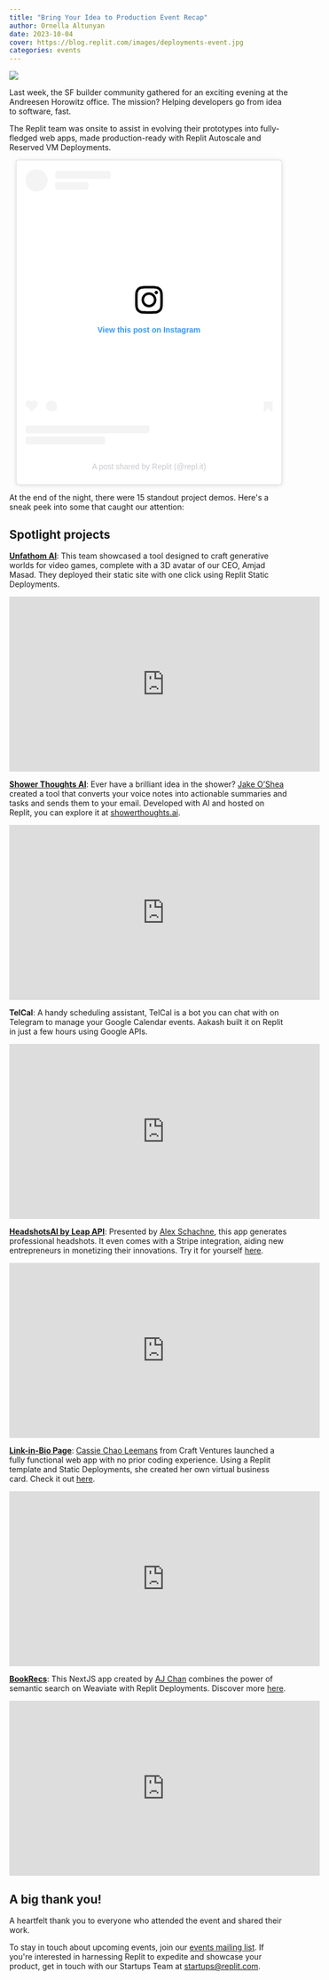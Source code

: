 ```yaml
---
title: "Bring Your Idea to Production Event Recap"
author: Ornella Altunyan
date: 2023-10-04
cover: https://blog.replit.com/images/deployments-event.jpg
categories: events
---
```


![](/images/deployments-event.jpg)

Last week, the SF builder community gathered for an exciting evening at the Andreesen Horowitz office. The mission? Helping developers go from idea to software, fast.

The Replit team was onsite to assist in evolving their prototypes into fully-fledged web apps, made production-ready with Replit Autoscale and Reserved VM Deployments. 

<div style="display:flex; flex-direction:column; align-items:center;">
<div style="width: 100%; max-width:480px;">
<blockquote class="instagram-media" data-instgrm-permalink="https://www.instagram.com/p/CxwO1HSgcYt/?utm_source=ig_embed&amp;utm_campaign=loading" data-instgrm-version="14" style=" background:#FFF; border:0; border-radius:3px; box-shadow:0 0 1px 0 rgba(0,0,0,0.5),0 1px 10px 0 rgba(0,0,0,0.15); margin: 1px; max-width:540px; min-width:326px; padding:0; width:99.375%; width:-webkit-calc(100% - 2px); width:calc(100% - 2px);"><div style="padding:16px;"> <a href="https://www.instagram.com/p/CxwO1HSgcYt/?utm_source=ig_embed&amp;utm_campaign=loading" style=" background:#FFFFFF; line-height:0; padding:0 0; text-align:center; text-decoration:none; width:100%;" target="_blank"> <div style=" display: flex; flex-direction: row; align-items: center;"> <div style="background-color: #F4F4F4; border-radius: 50%; flex-grow: 0; height: 40px; margin-right: 14px; width: 40px;"></div> <div style="display: flex; flex-direction: column; flex-grow: 1; justify-content: center;"> <div style=" background-color: #F4F4F4; border-radius: 4px; flex-grow: 0; height: 14px; margin-bottom: 6px; width: 100px;"></div> <div style=" background-color: #F4F4F4; border-radius: 4px; flex-grow: 0; height: 14px; width: 60px;"></div></div></div><div style="padding: 19% 0;"></div> <div style="display:block; height:50px; margin:0 auto 12px; width:50px;"><svg width="50px" height="50px" viewBox="0 0 60 60" version="1.1" xmlns="https://www.w3.org/2000/svg" xmlns:xlink="https://www.w3.org/1999/xlink"><g stroke="none" stroke-width="1" fill="none" fill-rule="evenodd"><g transform="translate(-511.000000, -20.000000)" fill="#000000"><g><path d="M556.869,30.41 C554.814,30.41 553.148,32.076 553.148,34.131 C553.148,36.186 554.814,37.852 556.869,37.852 C558.924,37.852 560.59,36.186 560.59,34.131 C560.59,32.076 558.924,30.41 556.869,30.41 M541,60.657 C535.114,60.657 530.342,55.887 530.342,50 C530.342,44.114 535.114,39.342 541,39.342 C546.887,39.342 551.658,44.114 551.658,50 C551.658,55.887 546.887,60.657 541,60.657 M541,33.886 C532.1,33.886 524.886,41.1 524.886,50 C524.886,58.899 532.1,66.113 541,66.113 C549.9,66.113 557.115,58.899 557.115,50 C557.115,41.1 549.9,33.886 541,33.886 M565.378,62.101 C565.244,65.022 564.756,66.606 564.346,67.663 C563.803,69.06 563.154,70.057 562.106,71.106 C561.058,72.155 560.06,72.803 558.662,73.347 C557.607,73.757 556.021,74.244 553.102,74.378 C549.944,74.521 548.997,74.552 541,74.552 C533.003,74.552 532.056,74.521 528.898,74.378 C525.979,74.244 524.393,73.757 523.338,73.347 C521.94,72.803 520.942,72.155 519.894,71.106 C518.846,70.057 518.197,69.06 517.654,67.663 C517.244,66.606 516.755,65.022 516.623,62.101 C516.479,58.943 516.448,57.996 516.448,50 C516.448,42.003 516.479,41.056 516.623,37.899 C516.755,34.978 517.244,33.391 517.654,32.338 C518.197,30.938 518.846,29.942 519.894,28.894 C520.942,27.846 521.94,27.196 523.338,26.654 C524.393,26.244 525.979,25.756 528.898,25.623 C532.057,25.479 533.004,25.448 541,25.448 C548.997,25.448 549.943,25.479 553.102,25.623 C556.021,25.756 557.607,26.244 558.662,26.654 C560.06,27.196 561.058,27.846 562.106,28.894 C563.154,29.942 563.803,30.938 564.346,32.338 C564.756,33.391 565.244,34.978 565.378,37.899 C565.522,41.056 565.552,42.003 565.552,50 C565.552,57.996 565.522,58.943 565.378,62.101 M570.82,37.631 C570.674,34.438 570.167,32.258 569.425,30.349 C568.659,28.377 567.633,26.702 565.965,25.035 C564.297,23.368 562.623,22.342 560.652,21.575 C558.743,20.834 556.562,20.326 553.369,20.18 C550.169,20.033 549.148,20 541,20 C532.853,20 531.831,20.033 528.631,20.18 C525.438,20.326 523.257,20.834 521.349,21.575 C519.376,22.342 517.703,23.368 516.035,25.035 C514.368,26.702 513.342,28.377 512.574,30.349 C511.834,32.258 511.326,34.438 511.181,37.631 C511.035,40.831 511,41.851 511,50 C511,58.147 511.035,59.17 511.181,62.369 C511.326,65.562 511.834,67.743 512.574,69.651 C513.342,71.625 514.368,73.296 516.035,74.965 C517.703,76.634 519.376,77.658 521.349,78.425 C523.257,79.167 525.438,79.673 528.631,79.82 C531.831,79.965 532.853,80.001 541,80.001 C549.148,80.001 550.169,79.965 553.369,79.82 C556.562,79.673 558.743,79.167 560.652,78.425 C562.623,77.658 564.297,76.634 565.965,74.965 C567.633,73.296 568.659,71.625 569.425,69.651 C570.167,67.743 570.674,65.562 570.82,62.369 C570.966,59.17 571,58.147 571,50 C571,41.851 570.966,40.831 570.82,37.631"></path></g></g></g></svg></div><div style="padding-top: 8px;"> <div style=" color:#3897f0; font-family:Arial,sans-serif; font-size:14px; font-style:normal; font-weight:550; line-height:18px;">View this post on Instagram</div></div><div style="padding: 12.5% 0;"></div> <div style="display: flex; flex-direction: row; margin-bottom: 14px; align-items: center;"><div> <div style="background-color: #F4F4F4; border-radius: 50%; height: 12.5px; width: 12.5px; transform: translateX(0px) translateY(7px);"></div> <div style="background-color: #F4F4F4; height: 12.5px; transform: rotate(-45deg) translateX(3px) translateY(1px); width: 12.5px; flex-grow: 0; margin-right: 14px; margin-left: 2px;"></div> <div style="background-color: #F4F4F4; border-radius: 50%; height: 12.5px; width: 12.5px; transform: translateX(9px) translateY(-18px);"></div></div><div style="margin-left: 8px;"> <div style=" background-color: #F4F4F4; border-radius: 50%; flex-grow: 0; height: 20px; width: 20px;"></div> <div style=" width: 0; height: 0; border-top: 2px solid transparent; border-left: 6px solid #f4f4f4; border-bottom: 2px solid transparent; transform: translateX(16px) translateY(-4px) rotate(30deg)"></div></div><div style="margin-left: auto;"> <div style=" width: 0px; border-top: 8px solid #F4F4F4; border-right: 8px solid transparent; transform: translateY(16px);"></div> <div style=" background-color: #F4F4F4; flex-grow: 0; height: 12px; width: 16px; transform: translateY(-4px);"></div> <div style=" width: 0; height: 0; border-top: 8px solid #F4F4F4; border-left: 8px solid transparent; transform: translateY(-4px) translateX(8px);"></div></div></div> <div style="display: flex; flex-direction: column; flex-grow: 1; justify-content: center; margin-bottom: 24px;"> <div style=" background-color: #F4F4F4; border-radius: 4px; flex-grow: 0; height: 14px; margin-bottom: 6px; width: 224px;"></div> <div style=" background-color: #F4F4F4; border-radius: 4px; flex-grow: 0; height: 14px; width: 144px;"></div></div></a><p style=" color:#c9c8cd; font-family:Arial,sans-serif; font-size:14px; line-height:17px; margin-bottom:0; margin-top:8px; overflow:hidden; padding:8px 0 7px; text-align:center; text-overflow:ellipsis; white-space:nowrap;"><a href="https://www.instagram.com/p/CxwO1HSgcYt/?utm_source=ig_embed&amp;utm_campaign=loading" style=" color:#c9c8cd; font-family:Arial,sans-serif; font-size:14px; font-style:normal; font-weight:normal; line-height:17px; text-decoration:none;" target="_blank">A post shared by Replit (@repl.it)</a></p></div></blockquote> <script async src="//www.instagram.com/embed.js"></script>
</div></div>

At the end of the night, there were 15 standout project demos. Here's a sneak peek into some that caught our attention:

## Spotlight projects

[**Unfathom AI**](https://twitter.com/UnfathomAI): This team showcased a tool designed to craft generative worlds for video games, complete with a 3D avatar of our CEO, Amjad Masad. They deployed their static site with one click using Replit Static Deployments. 

<div style="text-align: center;"><iframe width="560" height="315" src="https://embed.storj.dev/embed/jwe23yqkt4onarqhvedgps43purq/hackervideo-bucket%2FDemo%202%20Unfathom.mp4" title="video player" frameborder="0" allow="accelerometer; autoplay; clipboard-write; encrypted-media; gyroscope; picture-in-picture; web-share" allowfullscreen></iframe></div>

[**Shower Thoughts AI**](https://showerthoughts.ai/): Ever have a brilliant idea in the shower? [Jake O’Shea](https://twitter.com/jake_oshea) created a tool that converts your voice notes into actionable summaries and tasks and sends them to your email. Developed with AI and hosted on Replit, you can explore it at [showerthoughts.ai](https://showerthoughts.ai/).

<div style="text-align: center;"><iframe width="560" height="315" src="https://embed.storj.dev/embed/jxlvmoviozfykzg22nh6b5ou6deq/hackervideo-bucket%2Fdemo%201%20shower%20thoughts.mp4" title="video player" frameborder="0" allow="accelerometer; autoplay; clipboard-write; encrypted-media; gyroscope; picture-in-picture; web-share" allowfullscreen></iframe></div>


**TelCal**: A handy scheduling assistant, TelCal is a bot you can chat with on Telegram to manage your Google Calendar events. Aakash built it on Replit in just a few hours using Google APIs. 

<div style="text-align: center;"><iframe width="560" height="315" src="https://embed.storj.dev/embed/jvf6ctthog5xr6pkpvu2kluflwma/hackervideo-bucket%2Fdemo%205%20telcal.mp4" title="video player" frameborder="0" allow="accelerometer; autoplay; clipboard-write; encrypted-media; gyroscope; picture-in-picture; web-share" allowfullscreen></iframe></div>

[**HeadshotsAI by Leap API**](https://twitter.com/leap_api?lang=en): Presented by [Alex Schachne](https://twitter.com/thealexshaq?lang=en), this app generates professional headshots. It even comes with a Stripe integration, aiding new entrepreneurs in monetizing their innovations. Try it for yourself [here](https://headshots-starter.replit.app/).

<div style="text-align: center;"><iframe width="560" height="315" src="https://embed.storj.dev/embed/jwpqrmnayynjzqnifi2ekx5qe7ma/hackervideo-bucket%2FDemo%203%20Leap.mp4" title="video player" frameborder="0" allow="accelerometer; autoplay; clipboard-write; encrypted-media; gyroscope; picture-in-picture; web-share" allowfullscreen></iframe></div>


[**Link-in-Bio Page**](https://me.cassiechao.repl.co/): [Cassie Chao Leemans](https://twitter.com/ItMeCassie) from Craft Ventures launched a fully functional web app with no prior coding experience. Using a Replit template and Static Deployments, she created her own virtual business card. Check it out [here](https://me.cassiechao.repl.co/).

<div style="text-align: center;"><iframe width="560" height="315" src="https://embed.storj.dev/embed/jw5q5wxh2gpvedapmhh6xmfwn4za/hackervideo-bucket%2Fdemo_8_Cassie_V1.mp4" title="video player" frameborder="0" allow="accelerometer; autoplay; clipboard-write; encrypted-media; gyroscope; picture-in-picture; web-share" allowfullscreen></iframe></div>

[**BookRecs**](https://ai-book-recommendations-weaviate.replit.app/
): This NextJS app created by [AJ Chan](https://twitter.com/aj__chan) combines the power of semantic search on Weaviate with Replit Deployments. Discover more [here](https://ai-book-recommendations-weaviate.replit.app/
).

<div style="text-align: center;"><iframe width="560" height="315" src="https://embed.storj.dev/embed/jwsw7ndi57e7y3nwyekmm7d7bu3a/hackervideo-bucket%2FDemo%204%20Book%20rec.mp4" title="video player" frameborder="0" allow="accelerometer; autoplay; clipboard-write; encrypted-media; gyroscope; picture-in-picture; web-share" allowfullscreen></iframe></div>

## A big thank you!

A heartfelt thank you to everyone who attended the event and shared their work. 

To stay in touch about upcoming events, join our [events mailing list](https://lu.ma/u/replit). If you're interested in harnessing Replit to expedite and showcase your product, get in touch with our Startups Team at [startups@replit.com](mailto:startups@replit.com).
